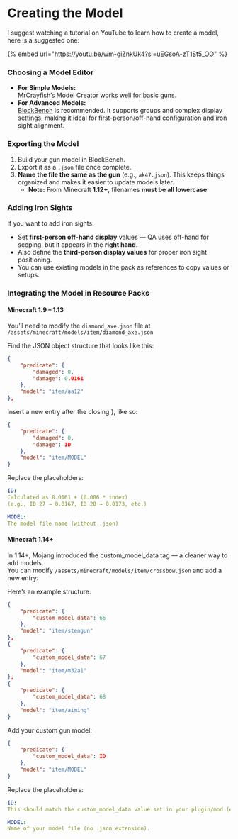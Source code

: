 # Creating the Model

I suggest watching a tutorial on YouTube to learn how to create a model, here is a suggested one:

{% embed url="https://youtu.be/wm-giZnkUk4?si=uEGsoA-zT1St5_OO" %}

### Choosing a Model Editor

* **For Simple Models:**\
  MrCrayfish’s Model Creator works well for basic guns.
* **For Advanced Models:**\
  [BlockBench](http://blockbench.net) is recommended. It supports groups and complex display settings, making it ideal for first-person/off-hand configuration and iron sight alignment.

### Exporting the Model

1. Build your gun model in BlockBench.
2. Export it as a `.json` file once complete.
3. **Name the file the same as the gun** (e.g., `ak47.json`). This keeps things organized and makes it easier to update models later.
   * **Note:** From Minecraft **1.12+**, filenames **must be all lowercase**

### Adding Iron Sights

If you want to add iron sights:

* Set **first-person off-hand display** values — QA uses off-hand for scoping, but it appears in the **right hand**.
* Also define the **third-person display values** for proper iron sight positioning.
* You can use existing models in the pack as references to copy values or setups.

### Integrating the Model in Resource Packs

#### Minecraft 1.9 – 1.13

You’ll need to modify the `diamond_axe.json` file at `/assets/minecraft/models/item/diamond_axe.json`

Find the JSON object structure that looks like this:

```json
{
    "predicate": {
        "damaged": 0,
        "damage": 0.0161
    },
    "model": "item/aa12"
},
```

Insert a new entry after the closing }, like so:

```json
{
    "predicate": {
        "damaged": 0,
        "damage": ID
    },
    "model": "item/MODEL"
}
```

Replace the placeholders:

```yaml
ID:
Calculated as 0.0161 + (0.006 * index)
(e.g., ID 27 → 0.0167, ID 28 → 0.0173, etc.)

MODEL:
The model file name (without .json)
```

#### Minecraft 1.14+

In 1.14+, Mojang introduced the custom\_model\_data tag — a cleaner way to add models.\
You can modify `/assets/minecraft/models/item/crossbow.json` and add a new entry:

Here’s an example structure:

```json
{
    "predicate": {
        "custom_model_data": 66
    },
    "model": "item/stengun"
},
{
    "predicate": {
        "custom_model_data": 67
    },
    "model": "item/m32a1"
},
{
    "predicate": {
        "custom_model_data": 68
    },
    "model": "item/aiming"
}
```

Add your custom gun model:

```json
{
    "predicate": {
        "custom_model_data": ID
    },
    "model": "item/MODEL"
}
```

Replace the placeholders:

```yaml
ID:
This should match the custom_model_data value set in your plugin/mod (e.g., in the YAML config).

MODEL:
Name of your model file (no .json extension).
```
